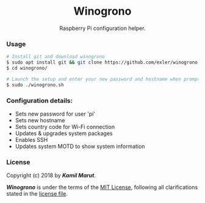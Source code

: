 <h1 align="center">Winogrono</h1>

<p align="center">Raspberry Pi configuration helper.</p>

### Usage

```bash
# Install git and download winogrono
$ sudo apt install git && git clone https://github.com/exler/winogrono
$ cd winogrono/

# Launch the setup and enter your new password and hostname when prompted
$ sudo ./winogrono.sh
```

### Configuration details:

* Sets new password for user 'pi'
* Sets new hostname
* Sets country code for Wi-Fi connection
* Updates & upgrades system packages
* Enables SSH
* Updates system MOTD to show system information

### License

Copyright (c) 2018 by ***Kamil Marut***.

***Winogrono*** is under the terms of the [MIT License](https://www.tldrlegal.com/l/mit), following all clarifications stated in the [license file](LICENSE).
